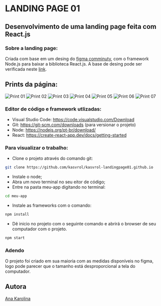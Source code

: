 # LANDING PAGE 01

## Desenvolvimento de uma landing page feita com React.js

### Sobre a landing page:

Criada com base em um desing do [figma comminuty](https://www.figma.com/community/design_systems), com o framework Node.js para baixar a biblioteca React.js. A base de desing pode ser verificada neste [link](https://www.figma.com/file/cBlTji123bG2N2pyph47Ys/Figma-startup-landing-page-(Community)?node-id=0%3A3564).

## Prints da página:

![Print 01](https://github.com/kasvrol/kasvrol-landingpage01.github.io/blob/main/meu-app/public/image/Captura-de-Tela-1.png)
![Print 02](https://github.com/kasvrol/kasvrol-landingpage01.github.io/blob/main/meu-app/public/image/Captura-de-Tela-2.png)
![Print 03](https://github.com/kasvrol/kasvrol-landingpage01.github.io/blob/main/meu-app/public/image/Captura-de-Tela-3.png)
![Print 04](https://github.com/kasvrol/kasvrol-landingpage01.github.io/blob/main/meu-app/public/image/Captura-de-Tela-4.png)
![Print 05](https://github.com/kasvrol/kasvrol-landingpage01.github.io/blob/main/meu-app/public/image/Captura-de-Tela-5.png)
![Print 06](https://github.com/kasvrol/kasvrol-landingpage01.github.io/blob/main/meu-app/public/image/Captura-de-Tela-6.png)
![Print 07](https://github.com/kasvrol/kasvrol-landingpage01.github.io/blob/main/meu-app/public/image/Captura-de-Tela-7.png)

### Editor de código e framework utlizadas:
  * Visual Studio Code: https://code.visualstudio.com/Download
  * Git: https://git-scm.com/downloads (para versionar o projeto)
  * Node: https://nodejs.org/pt-br/download/
  * React: https://create-react-app.dev/docs/getting-started

### Para visualizar o trabalho:
  * Clone o projeto através do comando git:
  
```bash
git clone https://github.com/kasvrol/kasvrol-landingpage01.github.io
```

  * Instale o node;
  * Abra um novo terminal no seu eitor de código;
  * Entre na pasta meu-app digitando no terminal:
 
 ```bash
cd meu-app
```

  * Instale as frameworks com o comando:
  
```bash
npm install
```

  * Dê inicio no projeto com o seguinte comando e abrirá o browser de seu computador com o projeto.
  
```bash
npm start
```

### Adendo
 O projeto foi criado em sua maioria com as medidas disponíveis no figma, logo pode parecer que o tamanho está desproporcional a tela do computador.
 
## Autora
[Ana Karolina](https://github.com/kasvrol)
